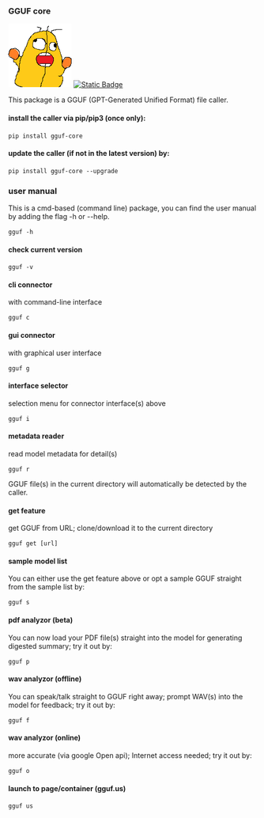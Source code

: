 ### GGUF core
[<img src="https://raw.githubusercontent.com/calcuis/gguf-core/master/gguf.gif" width="128" height="128">](https://github.com/calcuis/gguf-core)
[![Static Badge](https://img.shields.io/badge/core-release-orange?logo=github)](https://github.com/calcuis/gguf-core/releases)

This package is a GGUF (GPT-Generated Unified Format) file caller.
#### install the caller via pip/pip3 (once only):
```
pip install gguf-core
```
#### update the caller (if not in the latest version) by:
```
pip install gguf-core --upgrade
```
### user manual
This is a cmd-based (command line) package, you can find the user manual by adding the flag -h or --help.
```
gguf -h
```
#### check current version
```
gguf -v
```
#### cli connector
with command-line interface
```
gguf c
```
#### gui connector
with graphical user interface
```
gguf g
```
#### interface selector
selection menu for connector interface(s) above
```
gguf i
```
#### metadata reader
read model metadata for detail(s)
```
gguf r
```
GGUF file(s) in the current directory will automatically be detected by the caller.
#### get feature
get GGUF from URL; clone/download it to the current directory
```
gguf get [url]
```
#### sample model list
You can either use the get feature above or opt a sample GGUF straight from the sample list by:
```
gguf s
```
#### pdf analyzor (beta)
You can now load your PDF file(s) straight into the model for generating digested summary; try it out by:
```
gguf p
```
#### wav analyzor (offline)
You can speak/talk straight to GGUF right away; prompt WAV(s) into the model for feedback; try it out by:
```
gguf f
```
#### wav analyzor (online)
more accurate (via google Open api); Internet access needed; try it out by:
```
gguf o
```
#### launch to page/container (gguf.us)
```
gguf us
```
